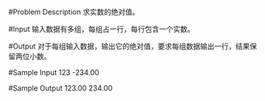 
#Problem Description
    求实数的绝对值。
 

#Input
    输入数据有多组，每组占一行，每行包含一个实数。
 

#Output
    对于每组输入数据，输出它的绝对值，要求每组数据输出一行，结果保留两位小数。
 

#Sample Input
    123
    -234.00
 

#Sample Output
    123.00
    234.00
